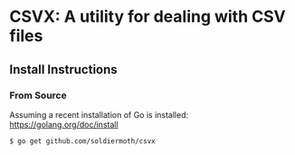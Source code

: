 # CSVX: A utility for dealing with CSV files

## Install Instructions

### From Source

Assuming a recent installation of Go is installed: https://golang.org/doc/install
```bash
$ go get github.com/soldiermoth/csvx
```
